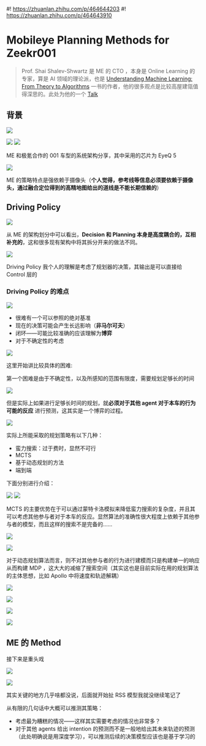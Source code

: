 #! https://zhuanlan.zhihu.com/p/464644203
#! https://zhuanlan.zhihu.com/p/464643910
# Mobileye Planning Methods for Zeekr001

> Prof. Shai Shalev-Shwartz 是 ME 的 CTO ，本身是 Online Learning 的专家，算是 AI 领域的理论派，也是 [Understanding Machine Learning: From Theory to Algorithms](https://www.cs.huji.ac.il/w~shais/UnderstandingMachineLearning/index.html) 一书的作者，他的很多观点是比较高屋建瓴值得深思的。此处为他的一个 [Talk](https://www.youtube.com/watch?v=ViGL0z1BULs) 

## 背景

![](../media/2-pics/1.png)

![](../media/2-pics/2.png)
![](../media/2-pics/3.png)

ME 和极氪合作的 001 车型的系统架构分享，其中采用的芯片为 EyeQ 5 

![](../media/2-pics/4.png)

ME 的策略特点是强依赖于摄像头（**个人觉得，参考线等信息必须要依赖于摄像头，通过融合定位得到的高精地图给出的道线是不能长期信赖的**）

## Driving Policy

![](../media/2-pics/5.png)

从 ME 的架构划分中可以看出，**Decision 和 Planning 本身是高度耦合的，互相补充的**，这和很多现有架构中将其拆分开来的做法不同。

![](../media/2-pics/6.png)

Driving Policy 我个人的理解是考虑了规划器的决策，其输出是可以直接给 Control 层的

### Driving Policy 的难点

![](../media/2-pics/7.png)

+ 很难有一个可以参照的绝对基准
+ 现在的决策可能会产生长远影响（**非马尔可夫**）
+ 闭环——可能比较准确的应该理解为**博弈**
+ 对于不确定性的考虑

![](../media/2-pics/8.png)

这里开始讲比较具体的困难:

第一个困难是由于不确定性，以及所感知的范围有限度，需要规划足够长的时间

![](../media/2-pics/9.png) 

但是实际上如果进行足够长时间的规划，就**必须对于其他 agent 对于本车的行为可能的反应** 进行预测，这其实是一个博弈的过程。

![](../media/2-pics/10.png)

实际上所能采取的规划策略有以下几种：

+ 蛮力搜索：过于费时，显然不可行
+ MCTS 
+ 基于动态规划的方法
+ 端到端

下面分别进行介绍：

![](../media/2-pics/11.png) ![](../media/2-pics/12.png)

MCTS 的主要优势在于可以通过蒙特卡洛模拟来降低蛮力搜索的复杂度，并且其可以考虑其他参与者对于本车的反应。显然算法的准确性很大程度上依赖于其他参与者的模型，而且这样的搜索不是完备的……

![](../media/2-pics/13.png)

![](../media/2-pics/14.png)

对于动态规划算法而言，则不对其他参与者的行为进行建模而只是构建单一的响应从而构建 MDP ，这大大的减缩了搜索空间（其实这也是目前实际在用的规划算法的主体思想，比如 Apollo 中将速度和轨迹解耦）

![](../media/2-pics/15.png)

![](../media/2-pics/16.png)

![](../media/2-pics/17.png) 

![](../media/2-pics/18.png)

## ME 的 Method

接下来是重头戏

![](../media/2-pics/19.png) 

![](../media/2-pics/20.png) 

其实关键的地方几乎啥都没说，后面就开始扯 RSS 模型我就没继续笔记了

从有限的几句话中大概可以推测其策略：

+ 考虑最为糟糕的情况——这样其实需要考虑的情况也非常多？
+ 对于其他 agents 给出 intention 的预测而不是一般地给出其未来轨迹的预测（此处明确说是用深度学习），可以推测后续的决策模型应该也是基于学习的

